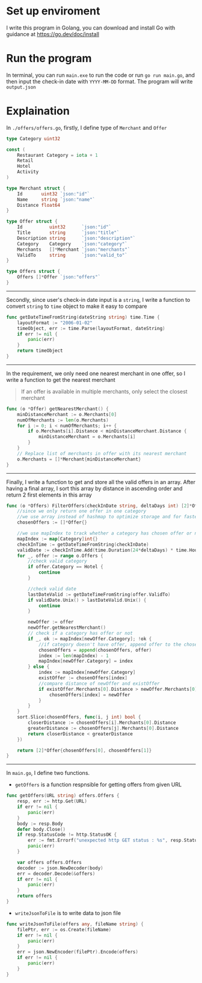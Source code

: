 # Set up enviroment

I write this program in Golang, you can download and install Go with guidance at https://go.dev/doc/install

# Run the program

In terminal, you can run `main.exe` to run the code or run `go run main.go`, and then input the check-in date with `YYYY-MM-DD` format. The program will write `output.json`

# Explaination

In `./offers/offers.go`, firstly, I define type of `Merchant` and `Offer`

```go
type Category uint32

const (
	Restaurant Category = iota + 1
	Retail
	Hotel
	Activity
)

type Merchant struct {
	Id       uint32 `json:"id"`
	Name     string `json:"name"`
	Distance float64
}

type Offer struct {
	Id          uint32      `json:"id"`
	Title       string      `json:"title"`
	Description string      `json:"description"`
	Category    Category    `json:"category"`
	Merchants   []*Merchant `json:"merchants"`
	ValidTo     string      `json:"valid_to"`
}

type Offers struct {
	Offers []*Offer `json:"offers"`
}
```

---

Secondly, since user's check-in date input is a `string`, I write a function to convert `string` to `time` object to make it easy to compare

```go
func getDateTimeFromString(dateString string) time.Time {
	layoutFormat := "2006-01-02"
	timeObject, err := time.Parse(layoutFormat, dateString)
	if err != nil {
		panic(err)
	}
	return timeObject
}
```

---

In the requirement, we only need one nearest merchant in one offer, so I write a function to get the nearest merchant

> If an offer is available in multiple merchants, only select the closest merchant

```go
func (o *Offer) getNearestMerchant() {
	minDistanceMerchant := o.Merchants[0]
	numOfMerchants := len(o.Merchants)
	for i := 0; i < numOfMerchants; i++ {
		if o.Merchants[i].Distance < minDistanceMerchant.Distance {
			minDistanceMerchant = o.Merchants[i]
		}
	}
	// Replace list of merchants in offer with its nearest merchant
	o.Merchants = []*Merchant{minDistanceMerchant}
}
```

---

Finally, I write a function to get and store all the valid offers in an array. After having a final array, I sort this array by distance in ascending order and return 2 first elements in this array

```go
func (o *Offers) FilterOffers(checkInDate string, deltaDays int) [2]*Offer {
	//since we only return one offer in one category
	//we use array instead of hashmap to optimize storage and for faster sort
	chosenOffers := []*Offer{}

	//we use mapIndex to track whether a category has chosen offer or not
	mapIndex := map[Category]int{}
	checkInTime := getDateTimeFromString(checkInDate)
	validDate := checkInTime.Add(time.Duration(24*deltaDays) * time.Hour)
	for _, offer := range o.Offers {
		//check valid category
		if offer.Category == Hotel {
			continue
		}

		//check valid date
		lastDateValid := getDateTimeFromString(offer.ValidTo)
		if validDate.Unix() > lastDateValid.Unix() {
			continue
		}

		newOffer := offer
		newOffer.getNearestMerchant()
		// check if a category has offer or not
		if _, ok := mapIndex[newOffer.Category]; !ok {
			//if category doesn't have offer, append offer to the chosenOffer
			chosenOffers = append(chosenOffers, offer)
			index := len(mapIndex) - 1
			mapIndex[newOffer.Category] = index
		} else {
			index := mapIndex[newOffer.Category]
			existOffer := chosenOffers[index]
			//compare distance of newOffer and existOffer
			if existOffer.Merchants[0].Distance > newOffer.Merchants[0].Distance {
				chosenOffers[index] = newOffer
			}
		}
	}
	sort.Slice(chosenOffers, func(i, j int) bool {
		closerDistance := chosenOffers[i].Merchants[0].Distance
		greaterDistance := chosenOffers[j].Merchants[0].Distance
		return closerDistance < greaterDistance
	})

	return [2]*Offer{chosenOffers[0], chosenOffers[1]}
}
```

---

In `main.go`, I define two functions.

-   `getOffers` is a function respnsible for getting offers from given URL

```go
func getOffers(URL string) offers.Offers {
	resp, err := http.Get(URL)
	if err != nil {
		panic(err)
	}
	body := resp.Body
	defer body.Close()
	if resp.StatusCode != http.StatusOK {
		err := fmt.Errorf("unexpected http GET status : %s", resp.Status)
		panic(err)
	}

	var offers offers.Offers
	decoder := json.NewDecoder(body)
	err = decoder.Decode(&offers)
	if err != nil {
		panic(err)
	}
	return offers
}
```

-   `writeJsonToFile` is to write data to json file

```go
func writeJsonToFile(offers any, fileName string) {
	filePtr, err := os.Create(fileName)
	if err != nil {
		panic(err)
	}
	err = json.NewEncoder(filePtr).Encode(offers)
	if err != nil {
		panic(err)
	}
}
```
